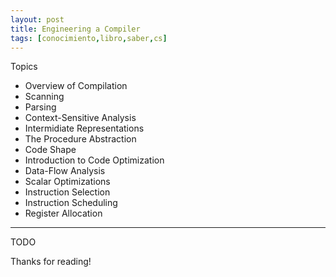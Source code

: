 ```yaml
---
layout: post
title: Engineering a Compiler
tags: [conocimiento,libro,saber,cs]
---
```


<!--Resumen-->

Topics 

- Overview of Compilation
- Scanning
- Parsing
- Context-Sensitive Analysis
- Intermidiate Representations
- The Procedure Abstraction
- Code Shape
- Introduction to Code Optimization
- Data-Flow Analysis
- Scalar Optimizations
- Instruction Selection
- Instruction Scheduling
- Register Allocation


---

<!--more-->
TODO
  
Thanks for reading!